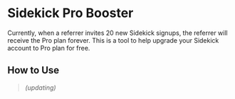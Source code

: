 # Sidekick Pro Booster

Currently, when a referrer invites 20 new Sidekick signups, the referrer will receive the Pro plan forever.  This is a tool to help upgrade your Sidekick account to Pro plan for free.

## How to Use

> _(updating)_